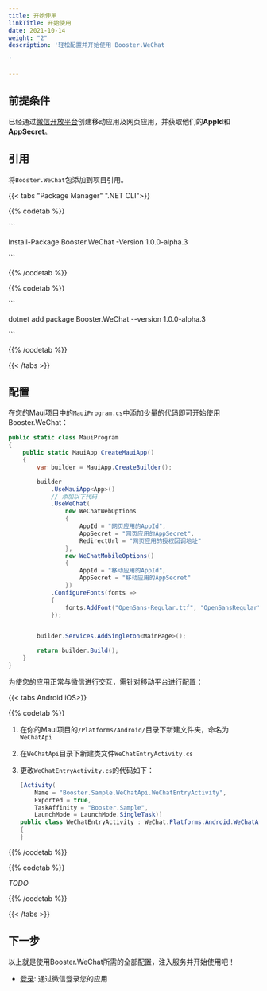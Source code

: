 ```yaml
---
title: 开始使用
linkTitle: 开始使用
date: 2021-10-14
weight: "2"
description: '轻松配置并开始使用 Booster.WeChat

'

---
```

## 前提条件

已经通过<a href="https://open.weixin.qq.com/cgi-bin/index?t=home/index&lang=zh_CN" target="_blank">微信开放平台</a>创建移动应用及网页应用，并获取他们的**AppId**和**AppSecret**。

## 引用

将`Booster.WeChat`包添加到项目引用。

{{< tabs "Package Manager" ".NET CLI">}}

{{% codetab %}}

\`\`\`

Install-Package Booster.WeChat -Version 1.0.0-alpha.3

\`\`\`

{{% /codetab %}}

{{% codetab %}}

\`\`\`

dotnet add package Booster.WeChat --version 1.0.0-alpha.3

\`\`\`

{{% /codetab %}}

{{< /tabs >}}

## 配置

在您的Maui项目中的`MauiProgram.cs`中添加少量的代码即可开始使用Booster.WeChat：

``` C#
public static class MauiProgram
{
    public static MauiApp CreateMauiApp()
    {
        var builder = MauiApp.CreateBuilder();

        builder
            .UseMauiApp<App>()
            // 添加以下代码
            .UseWeChat(
                new WeChatWebOptions
                {
                    AppId = "网页应用的AppId",
                    AppSecret = "网页应用的AppSecret",
                    RedirectUrl = "网页应用的授权回调地址"
                },
                new WeChatMobileOptions()
                {
                    AppId = "移动应用的AppId",
                    AppSecret = "移动应用的AppSecret"
                })
            .ConfigureFonts(fonts =>
            {
                fonts.AddFont("OpenSans-Regular.ttf", "OpenSansRegular");
            });


        builder.Services.AddSingleton<MainPage>();

        return builder.Build();
    }
}
```

为使您的应用正常与微信进行交互，需针对移动平台进行配置：

{{< tabs Android iOS>}}

{{% codetab %}}

1. 在你的Maui项目的`/Platforms/Android/`目录下新建文件夹，命名为`WeChatApi`
2. 在`WeChatApi`目录下新建类文件`WeChatEntryActivity.cs`
3. 更改`WeChatEntryActivity.cs`的代码如下：

   ``` C#
   [Activity(
       Name = "Booster.Sample.WeChatApi.WeChatEntryActivity",
       Exported = true,
       TaskAffinity = "Booster.Sample",
       LaunchMode = LaunchMode.SingleTask)]
   public class WeChatEntryActivity : WeChat.Platforms.Android.WeChatApi.WeChatEntryActivity
   {
   }
   ```

{{% /codetab %}}

{{% codetab %}}

_TODO_

{{% /codetab %}}

{{< /tabs >}}

## 下一步

以上就是使用Booster.WeChat所需的全部配置，注入服务并开始使用吧！

* [登录](/docs/toolkits/wechat/login/): 通过微信登录您的应用